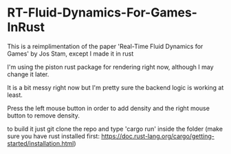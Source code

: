 # RT-Fluid-Dynamics-For-Games-InRust

This is a reimplimentation of the paper 'Real-Time Fluid Dynamics for Games' by Jos Stam, except I made it in rust 

I'm using the piston rust package for rendering right now, although I may change it later.

It is a bit messy right now but I'm pretty sure the backend logic is working at least.

Press the left mouse button in order to add density and the right mouse button to remove density.

to build it just git clone the repo and type 'cargo run' inside the folder (make sure you have rust installed first: https://doc.rust-lang.org/cargo/getting-started/installation.html)

